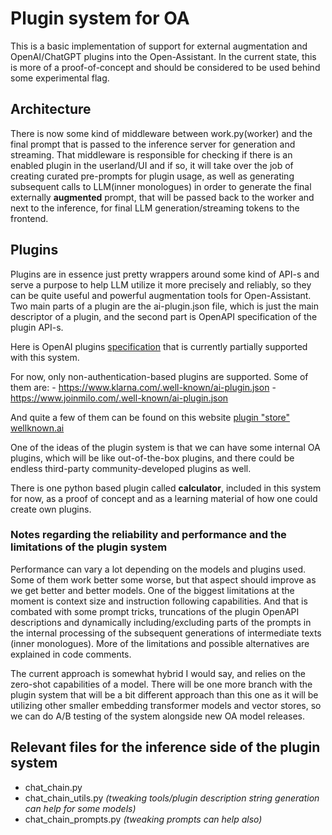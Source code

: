 # Plugin system for OA  
This is a basic implementation of support for external augmentation and OpenAI/ChatGPT plugins into the Open-Assistant.
In the current state, this is more of a proof-of-concept and should be considered to be used behind some experimental flag.
 
 ## Architecture
 There is now some kind of middleware between work.py(worker) and the final prompt that is passed to the inference server for generation and streaming.
That middleware is responsible for checking if there is an enabled plugin in the userland/UI and if so, it will take over the job of creating curated pre-prompts for plugin usage, as well as generating subsequent calls to LLM(inner monologues) in order to generate the final externally **augmented** prompt, that will be passed back to the worker and next to the inference, for final LLM generation/streaming tokens to the frontend.
## Plugins
Plugins are in essence just pretty wrappers around some kind of API-s and serve a purpose to help LLM utilize it more precisely and reliably, so they can be quite useful and powerful augmentation tools for Open-Assistant.
Two main parts of a plugin are the ai-plugin.json file, which is just the main descriptor of a plugin, and the second part is OpenAPI specification of the plugin API-s.

Here is OpenAI plugins [specification](https://platform.openai.com/docs/plugins/getting-started) that is currently partially supported with this system.

For now, only non-authentication-based plugins are supported. 
Some of them are:
	- https://www.klarna.com/.well-known/ai-plugin.json
	- https://www.joinmilo.com/.well-known/ai-plugin.json  

And quite a few of them can be found on this website [plugin "store" wellknown.ai](https://www.wellknown.ai/)

One of the ideas of the plugin system is that we can have some internal OA plugins, which will be like out-of-the-box plugins, and there could be endless third-party community-developed plugins as well.

There is one python based plugin called **calculator**, included in this system for now, as a proof of concept and as a learning material of how one could create own plugins.
 
### Notes regarding the reliability and performance and the limitations of the plugin system
Performance can vary a lot depending on the models and plugins used. Some of them work better some worse, but that aspect should improve as we get better and better models. 
One of the biggest limitations at the moment is context size and instruction following capabilities.
And that is combated with some prompt tricks, truncations of the plugin OpenAPI descriptions and dynamically including/excluding parts of the prompts in the internal processing of the subsequent generations of intermediate texts (inner monologues).
More of the limitations and possible alternatives are explained in code comments.

The current approach is somewhat hybrid I would say, and relies on the zero-shot capabilities of a model.
There will be one more branch with the plugin system that will be a bit different approach than this one as it will be utilizing other smaller embedding transformer models and vector stores, so we can do A/B testing of the system alongside new OA model releases. 

## Relevant files for the inference side of the plugin system
- chat_chain.py
- chat_chain_utils.py *(tweaking tools/plugin description string generation can help for some models)*
- chat_chain_prompts.py *(tweaking prompts can help also)*
